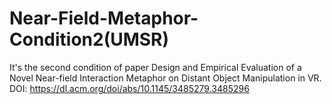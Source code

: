 # Near-Field-Metaphor-Condition2(UMSR)

It's the second condition of paper Design and Empirical Evaluation of a Novel Near-field Interaction Metaphor on Distant Object Manipulation in VR.
DOI: https://dl.acm.org/doi/abs/10.1145/3485279.3485296
